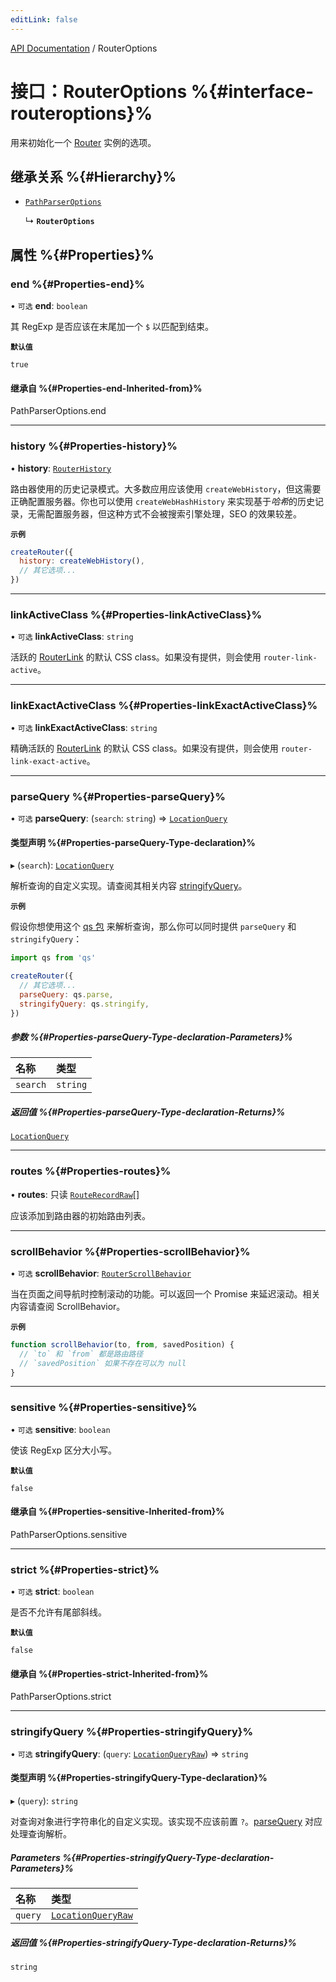 ```yaml
---
editLink: false
---
```


[API Documentation](../index.md) / RouterOptions

# 接口：RouterOptions %{#interface-routeroptions}%

用来初始化一个 [Router](Router.md) 实例的选项。

## 继承关系 %{#Hierarchy}%

- [`PathParserOptions`](../index.md#pathparseroptions)

  ↳ **`RouterOptions`**

## 属性 %{#Properties}%

### end %{#Properties-end}%

• `可选` **end**: `boolean`

其 RegExp 是否应该在末尾加一个 `$` 以匹配到结束。

**`默认值`**

`true`

#### 继承自 %{#Properties-end-Inherited-from}%

PathParserOptions.end

___

### history %{#Properties-history}%

• **history**: [`RouterHistory`](RouterHistory.md)

路由器使用的历史记录模式。大多数应用应该使用 `createWebHistory`，但这需要正确配置服务器。你也可以使用 `createWebHashHistory` 来实现基于*哈希*的历史记录，无需配置服务器，但这种方式不会被搜索引擎处理，SEO 的效果较差。

**`示例`**

```js
createRouter({
  history: createWebHistory(),
  // 其它选项...
})
```

___

### linkActiveClass %{#Properties-linkActiveClass}%

• `可选` **linkActiveClass**: `string`

活跃的 [RouterLink](../index.md#routerlink) 的默认 CSS class。如果没有提供，则会使用 `router-link-active`。

___

### linkExactActiveClass %{#Properties-linkExactActiveClass}%

• `可选` **linkExactActiveClass**: `string`

精确活跃的 [RouterLink](../index.md#routerlink) 的默认 CSS class。如果没有提供，则会使用 `router-link-exact-active`。

___

### parseQuery %{#Properties-parseQuery}%

• `可选` **parseQuery**: (`search`: `string`) => [`LocationQuery`](../index.md#locationquery)

#### 类型声明 %{#Properties-parseQuery-Type-declaration}%

▸ (`search`): [`LocationQuery`](../index.md#locationquery)

解析查询的自定义实现。请查阅其相关内容 [stringifyQuery](RouterOptions.md#stringifyquery)。

**`示例`**

假设你想使用这个 [qs 包](https://github.com/ljharb/qs) 来解析查询，那么你可以同时提供 `parseQuery` 和 `stringifyQuery`：

```js
import qs from 'qs'

createRouter({
  // 其它选项...
  parseQuery: qs.parse,
  stringifyQuery: qs.stringify,
})
```

##### 参数 %{#Properties-parseQuery-Type-declaration-Parameters}%

| 名称 | 类型 |
| :------ | :------ |
| `search` | `string` |

##### 返回值 %{#Properties-parseQuery-Type-declaration-Returns}%

[`LocationQuery`](../index.md#locationquery)

___

### routes %{#Properties-routes}%

• **routes**: 只读 [`RouteRecordRaw`](../index.md#routerecordraw)[]

应该添加到路由器的初始路由列表。

___

### scrollBehavior %{#Properties-scrollBehavior}%

• `可选` **scrollBehavior**: [`RouterScrollBehavior`](RouterScrollBehavior.md)

当在页面之间导航时控制滚动的功能。可以返回一个 Promise 来延迟滚动。相关内容请查阅 ScrollBehavior。

**`示例`**

```js
function scrollBehavior(to, from, savedPosition) {
  // `to` 和 `from` 都是路由路径
  // `savedPosition` 如果不存在可以为 null
}
```

___

### sensitive %{#Properties-sensitive}%

• `可选` **sensitive**: `boolean`

使该 RegExp 区分大小写。

**`默认值`**

`false`

#### 继承自 %{#Properties-sensitive-Inherited-from}%

PathParserOptions.sensitive

___

### strict %{#Properties-strict}%

• `可选` **strict**: `boolean`

是否不允许有尾部斜线。

**`默认值`**

`false`

#### 继承自 %{#Properties-strict-Inherited-from}%

PathParserOptions.strict

___

### stringifyQuery %{#Properties-stringifyQuery}%

• `可选` **stringifyQuery**: (`query`: [`LocationQueryRaw`](../index.md#locationqueryraw)) => `string`

#### 类型声明 %{#Properties-stringifyQuery-Type-declaration}%

▸ (`query`): `string`

对查询对象进行字符串化的自定义实现。该实现不应该前置 `?`。[parseQuery](RouterOptions.md#parsequery) 对应处理查询解析。

##### Parameters %{#Properties-stringifyQuery-Type-declaration-Parameters}%

| 名称 | 类型 |
| :------ | :------ |
| `query` | [`LocationQueryRaw`](../index.md#locationqueryraw) |

##### 返回值 %{#Properties-stringifyQuery-Type-declaration-Returns}%

`string`
